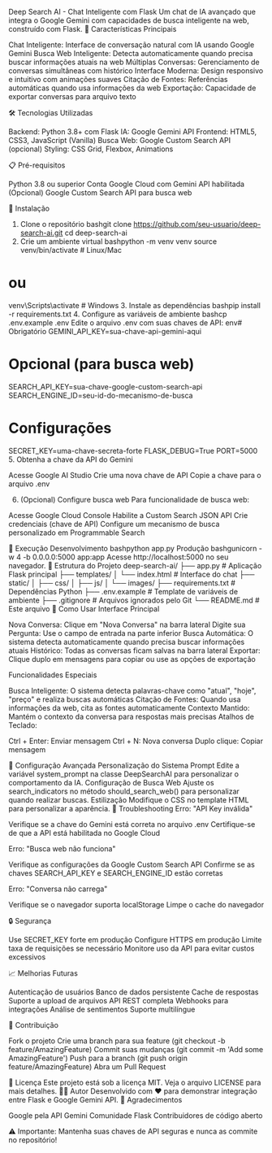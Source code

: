 Deep Search AI - Chat Inteligente com Flask
Um chat de IA avançado que integra o Google Gemini com capacidades de busca inteligente na web, construído com Flask.
🚀 Características Principais

Chat Inteligente: Interface de conversação natural com IA usando Google Gemini
Busca Web Inteligente: Detecta automaticamente quando precisa buscar informações atuais na web
Múltiplas Conversas: Gerenciamento de conversas simultâneas com histórico
Interface Moderna: Design responsivo e intuitivo com animações suaves
Citação de Fontes: Referências automáticas quando usa informações da web
Exportação: Capacidade de exportar conversas para arquivo texto

🛠️ Tecnologias Utilizadas

Backend: Python 3.8+ com Flask
IA: Google Gemini API
Frontend: HTML5, CSS3, JavaScript (Vanilla)
Busca Web: Google Custom Search API (opcional)
Styling: CSS Grid, Flexbox, Animations

📋 Pré-requisitos

Python 3.8 ou superior
Conta Google Cloud com Gemini API habilitada
(Opcional) Google Custom Search API para busca web

🔧 Instalação
1. Clone o repositório
bashgit clone https://github.com/seu-usuario/deep-search-ai.git
cd deep-search-ai
2. Crie um ambiente virtual
bashpython -m venv venv
source venv/bin/activate  # Linux/Mac
# ou
venv\Scripts\activate  # Windows
3. Instale as dependências
bashpip install -r requirements.txt
4. Configure as variáveis de ambiente
bashcp .env.example .env
Edite o arquivo .env com suas chaves de API:
env# Obrigatório
GEMINI_API_KEY=sua-chave-api-gemini-aqui

# Opcional (para busca web)
SEARCH_API_KEY=sua-chave-google-custom-search-api
SEARCH_ENGINE_ID=seu-id-do-mecanismo-de-busca

# Configurações
SECRET_KEY=uma-chave-secreta-forte
FLASK_DEBUG=True
PORT=5000
5. Obtenha a chave da API do Gemini

Acesse Google AI Studio
Crie uma nova chave de API
Copie a chave para o arquivo .env

6. (Opcional) Configure busca web
Para funcionalidade de busca web:

Acesse Google Cloud Console
Habilite a Custom Search JSON API
Crie credenciais (chave de API)
Configure um mecanismo de busca personalizado em Programmable Search

🚀 Execução
Desenvolvimento
bashpython app.py
Produção
bashgunicorn -w 4 -b 0.0.0.0:5000 app:app
Acesse http://localhost:5000 no seu navegador.
📁 Estrutura do Projeto
deep-search-ai/
├── app.py                 # Aplicação Flask principal
├── templates/
│   └── index.html        # Interface do chat
├── static/
│   ├── css/
│   ├── js/
│   └── images/
├── requirements.txt       # Dependências Python
├── .env.example          # Template de variáveis de ambiente
├── .gitignore           # Arquivos ignorados pelo Git
└── README.md            # Este arquivo
🎯 Como Usar
Interface Principal

Nova Conversa: Clique em "Nova Conversa" na barra lateral
Digite sua Pergunta: Use o campo de entrada na parte inferior
Busca Automática: O sistema detecta automaticamente quando precisa buscar informações atuais
Histórico: Todas as conversas ficam salvas na barra lateral
Exportar: Clique duplo em mensagens para copiar ou use as opções de exportação

Funcionalidades Especiais

Busca Inteligente: O sistema detecta palavras-chave como "atual", "hoje", "preço" e realiza buscas automáticas
Citação de Fontes: Quando usa informações da web, cita as fontes automaticamente
Contexto Mantido: Mantém o contexto da conversa para respostas mais precisas
Atalhos de Teclado:

Ctrl + Enter: Enviar mensagem
Ctrl + N: Nova conversa
Duplo clique: Copiar mensagem



🔧 Configuração Avançada
Personalização do Sistema Prompt
Edite a variável system_prompt na classe DeepSearchAI para personalizar o comportamento da IA.
Configuração de Busca Web
Ajuste os search_indicators no método should_search_web() para personalizar quando realizar buscas.
Estilização
Modifique o CSS no template HTML para personalizar a aparência.
🐛 Troubleshooting
Erro: "API Key inválida"

Verifique se a chave do Gemini está correta no arquivo .env
Certifique-se de que a API está habilitada no Google Cloud

Erro: "Busca web não funciona"

Verifique as configurações da Google Custom Search API
Confirme se as chaves SEARCH_API_KEY e SEARCH_ENGINE_ID estão corretas

Erro: "Conversa não carrega"

Verifique se o navegador suporta localStorage
Limpe o cache do navegador

🔒 Segurança

Use SECRET_KEY forte em produção
Configure HTTPS em produção
Limite taxa de requisições se necessário
Monitore uso da API para evitar custos excessivos

📈 Melhorias Futuras

 Autenticação de usuários
 Banco de dados persistente
 Cache de respostas
 Suporte a upload de arquivos
 API REST completa
 Webhooks para integrações
 Análise de sentimentos
 Suporte multilíngue

🤝 Contribuição

Fork o projeto
Crie uma branch para sua feature (git checkout -b feature/AmazingFeature)
Commit suas mudanças (git commit -m 'Add some AmazingFeature')
Push para a branch (git push origin feature/AmazingFeature)
Abra um Pull Request

📄 Licença
Este projeto está sob a licença MIT. Veja o arquivo LICENSE para mais detalhes.
👨‍💻 Autor
Desenvolvido com ❤️ para demonstrar integração entre Flask e Google Gemini API.
🙏 Agradecimentos

Google pela API Gemini
Comunidade Flask
Contribuidores de código aberto


⚠️ Importante: Mantenha suas chaves de API seguras e nunca as commite no repositório!